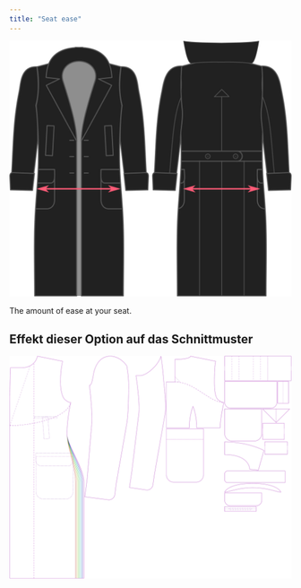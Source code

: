```yaml
---
title: "Seat ease"
---
```


![Seat ease](./seatease.svg)

The amount of ease at your seat.

## Effekt dieser Option auf das Schnittmuster

![This image shows the effect of this option by superimposing several variants that have a different value for this option](carlton_seatease_sample.svg "Effect of this option on the pattern")
